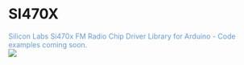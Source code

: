 SI470X
======

<div style="color:#6699cc;">Silicon Labs Si470x FM Radio Chip Driver Library for Arduino - Code examples coming soon.</div>
<img src="https://cdn.sparkfun.com//assets/parts/5/4/4/9/10663-01a.jpg" />

